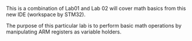 This is a combination of Lab01 and Lab 02 will cover math basics from this new IDE (workspace by STM32).

The purpose of this particular lab is to perform basic math operations by manipulating ARM registers as variable holders.
